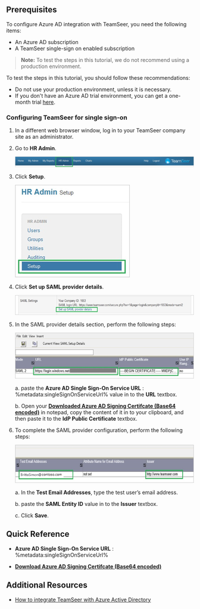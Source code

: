 ## Prerequisites

To configure Azure AD integration with TeamSeer, you need the following items:

- An Azure AD subscription
- A TeamSeer single-sign on enabled subscription

> **Note:**
> To test the steps in this tutorial, we do not recommend using a production environment.

To test the steps in this tutorial, you should follow these recommendations:

- Do not use your production environment, unless it is necessary.
- If you don't have an Azure AD trial environment, you can get a one-month trial [here](https://azure.microsoft.com/pricing/free-trial/).

### Configuring TeamSeer for single sign-on

1. In a different web browser window, log in to your TeamSeer company site as an administrator.

2. Go to **HR Admin**.
   
    ![HR Admin](./media/IC789634.png "HR Admin")

3. Click **Setup**.
   
    ![Setup](./media/IC789635.png "Setup")

4. Click **Set up SAML provider details**.
   
    ![SAML Settings](./media/IC789636.png "SAML Settings")

5. In the SAML provider details section, perform the following steps:
   
    ![SAML Settings](./media/IC789637.png "SAML Settings")   

    a. paste the **Azure AD Single Sign-On Service URL** : %metadata:singleSignOnServiceUrl% value in to the **URL** textbox.
          
    b. Open your **[Downloaded Azure AD Signing Certifcate (Base64 encoded)](%metadata:certificateDownloadBase64Url%)** in notepad, copy the content of it in to your clipboard, and then paste it to the **IdP Public Certificate** textbox.

6. To complete the SAML provider configuration, perform the following steps:
    
    ![SAML Settings](./media/IC789638.png "SAML Settings") 

    a. In the **Test Email Addresses**, type the test user’s email address. 
  
    b. paste the **SAML Entity ID** value in to the **Issuer** textbox. 
  
    c. Click **Save**.

## Quick Reference

* **Azure AD Single Sign-On Service URL** : %metadata:singleSignOnServiceUrl%

* **[Download Azure AD Signing Certifcate (Base64 encoded)](%metadata:certificateDownloadBase64Url%)**

## Additional Resources

* [How to integrate TeamSeer with Azure Active Directory](active-directory-saas-teamseer-tutorial.md)

